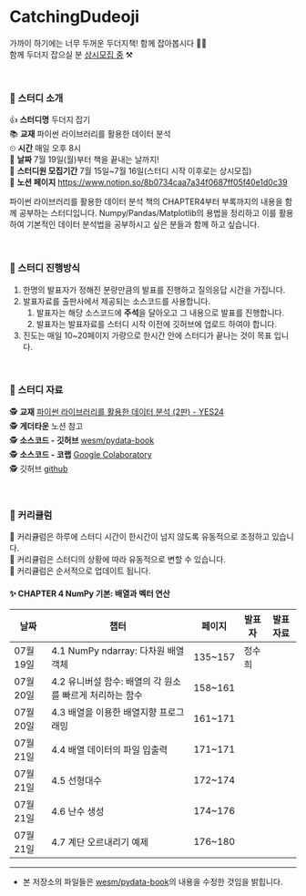 # CatchingDudeoji
가까이 하기에는 너무 두꺼운 두더지책! 함께 잡아봅시다 👊👊<br>
함께 두더지 잡으실 분 <u>상시모집 중</u> ⚒️

<br>


### 🔨 스터디 소개
👍 **스터디명** 두더지 잡기<br>
📚 **교재** 파이썬 라이브러리를 활용한 데이터 분석<br>
⏲ **시간** 매일 오후 8시<br>
📆 **날짜** 7월 19일(월)부터 책을 끝내는 날까지!<br>
🙋 **스터디원 모집기간** 7월 15일~7월 16일(스터디 시작 이후로는 상시모집)<br>
👾 **노션 페이지** https://www.notion.so/8b0734caa7a34f0687ff05f40e1d0c39<br>

파이썬 라이브러리를 활용한 데이터 분석 책의 CHAPTER4부터 부록까지의 내용을 함께 공부하는 스터디입니다. Numpy/Pandas/Matplotlib의 용법을 정리하고 이를 활용하여 기본적인 데이터 분석법을 공부하시고 싶은 분들과 함께 하고 싶습니다.


<br>


### 🔨 스터디 진행방식

1. 한명의 발표자가 정해진 분량만큼의 발표를 진행하고 질의응답 시간을 가집니다.
2. 발표자료를 출판사에서 제공되는 소스코드를 사용합니다.
   1. 발표자는 해당 소스코드에 **주석**을 달아오고 그 내용으로 발표를 진행합니다.
   2. 발표자는 발표자료를 스터디 시작 이전에 깃허브에 업로드 하여야 합니다.
4. 진도는 매일 10~20페이지 가량으로 한시간 안에 스터디가 끝나는 것이 목표 입니다.


<br>


### 🔨 스터디 자료

🕵️ **교재** [파이썬 라이브러리를 활용한 데이터 분석 (2판) - YES24](http://www.yes24.com/Product/Goods/75447619)<br>
🕵️ **게더타운** 노션 참고<br>
🕵️ **소스코드 - 깃허브** [wesm/pydata-book](https://github.com/wesm/pydata-book)<br>
🕵️ **소스코드 - 코랩** [Google Colaboratory](https://colab.research.google.com/github/wesm/pydata-book/blob/2nd-edition/ch02.ipynb)<br>
🕵️ 깃허브 [github](https://github.com/AIFFEL-GN-2nd/CatchingDudeoji)<br>


<br>

### 🔨 커리큘럼
👼 커리큘럼은 하루에 스터디 시간이 한시간이 넘지 않도록 유동적으로 조정하고 있습니다.<br>
👼 커리큘럼은 스터디의 상황에 따라 유동적으로 변할 수 있습니다.<br>
👼 커리큘럼은 순서적으로 업데이트 됩니다.<br>


#### ✨ CHAPTER 4 NumPy 기본: 배열과 벡터 연산
| 날짜 | 챕터                      | 페이지 | 발표자 | 발표자료 |
| ---- | ------------------------ | ------ | ------ | ------ |
| 07월 19일 | 4.1 NumPy ndarray: 다차원 배열 객체                      | 135~157 | 정수희 |
| 07월 20일 | 4.2 유니버설 함수: 배열의 각 원소를 빠르게 처리하는 함수 | 158~161 |        |
| 07월 20일 | 4.3 배열을 이용한 배열지향 프로그래밍                    | 161~171 |        |
| 07월 21일 | 4.4 배열 데이터의 파일 입출력                            | 171~171 |        |
| 07월 21일 | 4.5 선형대수                                             | 172~174 |        |
| 07월 21일 | 4.6 난수 생성                                            | 174~176 |        |
| 07월 21일 | 4.7 계단 오르내리기 예제                                 | 176~180 |        |


---

- 본 저장소의 파일들은 [wesm/pydata-book](https://github.com/wesm/pydata-book)의 내용을 수정한 것임을 밝힙니다.